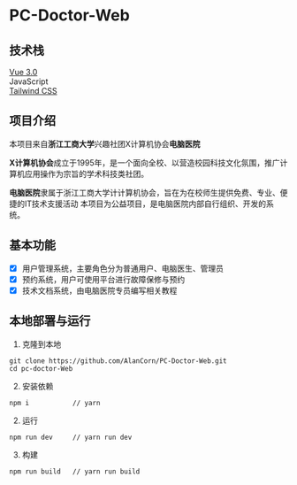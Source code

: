 # PC-Doctor-Web


## 技术栈
[Vue 3.0](https://cn.vuejs.org/)  
JavaScript  
[Tailwind CSS](https://tailwindcss.com/)
## 项目介绍
本项目来自**浙江工商大学**兴趣社团X计算机协会**电脑医院**

**X计算机协会**成立于1995年，是一个面向全校、以营造校园科技文化氛围，推广计算机应用操作为宗旨的学术科技类社团。

**电脑医院**隶属于浙江工商大学计计算机协会，旨在为在校师生提供免费、专业、便捷的IT技术支援活动
本项目为公益项目，是电脑医院内部自行组织、开发的系统。

## 基本功能
- [x] 用户管理系统，主要角色分为普通用户、电脑医生、管理员
- [x] 预约系统，用户可使用平台进行故障保修与预约
- [x] 技术文档系统，由电脑医院专员编写相关教程
## 本地部署与运行

1. 克隆到本地
```shell
git clone https://github.com/AlanCorn/PC-Doctor-Web.git
cd pc-doctor-Web
```
2. 安装依赖
```shell
npm i           // yarn
```
2. 运行
```shell
npm run dev     // yarn run dev
```
3. 构建
```shell
npm run build   // yarn run build
```